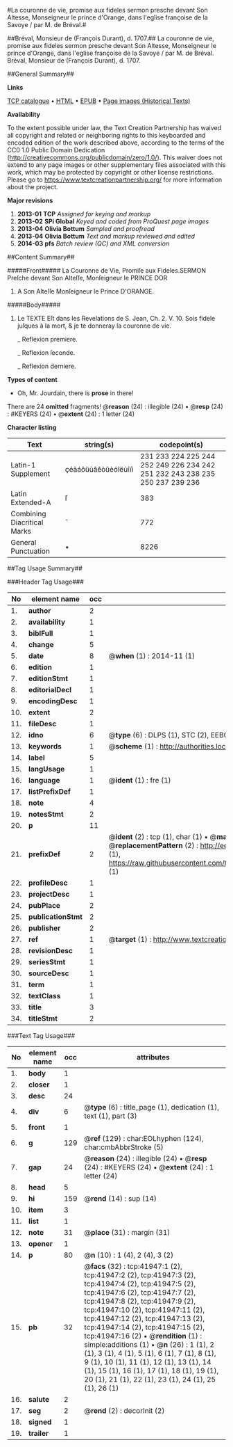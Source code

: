 #La couronne de vie, promise aux fideles sermon presche devant Son Altesse, Monseigneur le prince d'Orange, dans l'eglise françoise de la Savoye / par M. de Bréval.#

##Bréval, Monsieur de (François Durant), d. 1707.##
La couronne de vie, promise aux fideles sermon presche devant Son Altesse, Monseigneur le prince d'Orange, dans l'eglise françoise de la Savoye / par M. de Bréval.
Bréval, Monsieur de (François Durant), d. 1707.

##General Summary##

**Links**

[TCP catalogue](http://www.ota.ox.ac.uk/tcp/)  • 
[HTML](http://tei.it.ox.ac.uk/tcp/Texts-HTML/free/A29/A29332.html)  • 
[EPUB](http://tei.it.ox.ac.uk/tcp/Texts-EPUB/free/A29/A29332.epub) • 
[Page images (Historical Texts)](https://historicaltexts.jisc.ac.uk/eebo-08838615e)

**Availability**

To the extent possible under law, the Text Creation Partnership has waived all copyright and related or neighboring rights to this keyboarded and encoded edition of the work described above, according to the terms of the CC0 1.0 Public Domain Dedication (http://creativecommons.org/publicdomain/zero/1.0/). This waiver does not extend to any page images or other supplementary files associated with this work, which may be protected by copyright or other license restrictions. Please go to https://www.textcreationpartnership.org/ for more information about the project.

**Major revisions**

1. __2013-01__ __TCP__ *Assigned for keying and markup*
1. __2013-02__ __SPi Global__ *Keyed and coded from ProQuest page images*
1. __2013-04__ __Olivia Bottum__ *Sampled and proofread*
1. __2013-04__ __Olivia Bottum__ *Text and markup reviewed and edited*
1. __2014-03__ __pfs__ *Batch review (QC) and XML conversion*

##Content Summary##

#####Front#####
La Couronne de Vie, Promiſe aux Fideles.SERMON Preſche devant Son Alteſſe, Monſeigneur le PRINCE DOR
1. A Son Alteſſe Monſeigneur le Prince D'ORANGE.

#####Body#####

1. Le TEXTE Eſt dans les Revelations de S. Jean, Ch. 2. V. 10. Sois fidele juſques à la mort, & je te donneray la couronne de vie.

    _ Reflexion premiere.

    _ Reflexion ſeconde.

    _ Reflexion derniere.

**Types of content**

  * Oh, Mr. Jourdain, there is **prose** in there!

There are 24 **omitted** fragments! 
 @__reason__ (24) : illegible (24)  •  @__resp__ (24) : #KEYERS (24)  •  @__extent__ (24) : 1 letter (24)

**Character listing**


|Text|string(s)|codepoint(s)|
|---|---|---|
|Latin-1 Supplement|çéàáôüùâêòûèóîëúíïì|231 233 224 225 244 252 249 226 234 242 251 232 243 238 235 250 237 239 236|
|Latin Extended-A|ſ|383|
|Combining             Diacritical Marks|̄|772|
|General Punctuation|•|8226|

##Tag Usage Summary##

###Header Tag Usage###

|No|element name|occ|attributes|
|---|---|---|---|
|1.|__author__|2||
|2.|__availability__|1||
|3.|__biblFull__|1||
|4.|__change__|5||
|5.|__date__|8| @__when__ (1) : 2014-11 (1)|
|6.|__edition__|1||
|7.|__editionStmt__|1||
|8.|__editorialDecl__|1||
|9.|__encodingDesc__|1||
|10.|__extent__|2||
|11.|__fileDesc__|1||
|12.|__idno__|6| @__type__ (6) : DLPS (1), STC (2), EEBO-CITATION (1), OCLC (1), VID (1)|
|13.|__keywords__|1| @__scheme__ (1) : http://authorities.loc.gov/ (1)|
|14.|__label__|5||
|15.|__langUsage__|1||
|16.|__language__|1| @__ident__ (1) : fre (1)|
|17.|__listPrefixDef__|1||
|18.|__note__|4||
|19.|__notesStmt__|2||
|20.|__p__|11||
|21.|__prefixDef__|2| @__ident__ (2) : tcp (1), char (1)  •  @__matchPattern__ (2) : ([0-9\-]+):([0-9IVX]+) (1), (.+) (1)  •  @__replacementPattern__ (2) : http://eebo.chadwyck.com/downloadtiff?vid=$1&page=$2 (1), https://raw.githubusercontent.com/textcreationpartnership/Texts/master/tcpchars.xml#$1 (1)|
|22.|__profileDesc__|1||
|23.|__projectDesc__|1||
|24.|__pubPlace__|2||
|25.|__publicationStmt__|2||
|26.|__publisher__|2||
|27.|__ref__|1| @__target__ (1) : http://www.textcreationpartnership.org/docs/. (1)|
|28.|__revisionDesc__|1||
|29.|__seriesStmt__|1||
|30.|__sourceDesc__|1||
|31.|__term__|1||
|32.|__textClass__|1||
|33.|__title__|3||
|34.|__titleStmt__|2||


###Text Tag Usage###

|No|element name|occ|attributes|
|---|---|---|---|
|1.|__body__|1||
|2.|__closer__|1||
|3.|__desc__|24||
|4.|__div__|6| @__type__ (6) : title_page (1), dedication (1), text (1), part (3)|
|5.|__front__|1||
|6.|__g__|129| @__ref__ (129) : char:EOLhyphen (124), char:cmbAbbrStroke (5)|
|7.|__gap__|24| @__reason__ (24) : illegible (24)  •  @__resp__ (24) : #KEYERS (24)  •  @__extent__ (24) : 1 letter (24)|
|8.|__head__|5||
|9.|__hi__|159| @__rend__ (14) : sup (14)|
|10.|__item__|3||
|11.|__list__|1||
|12.|__note__|31| @__place__ (31) : margin (31)|
|13.|__opener__|1||
|14.|__p__|80| @__n__ (10) : 1 (4), 2 (4), 3 (2)|
|15.|__pb__|32| @__facs__ (32) : tcp:41947:1 (2), tcp:41947:2 (2), tcp:41947:3 (2), tcp:41947:4 (2), tcp:41947:5 (2), tcp:41947:6 (2), tcp:41947:7 (2), tcp:41947:8 (2), tcp:41947:9 (2), tcp:41947:10 (2), tcp:41947:11 (2), tcp:41947:12 (2), tcp:41947:13 (2), tcp:41947:14 (2), tcp:41947:15 (2), tcp:41947:16 (2)  •  @__rendition__ (1) : simple:additions (1)  •  @__n__ (26) : 1 (1), 2 (1), 3 (1), 4 (1), 5 (1), 6 (1), 7 (1), 8 (1), 9 (1), 10 (1), 11 (1), 12 (1), 13 (1), 14 (1), 15 (1), 16 (1), 17 (1), 18 (1), 19 (1), 20 (1), 21 (1), 22 (1), 23 (1), 24 (1), 25 (1), 26 (1)|
|16.|__salute__|2||
|17.|__seg__|2| @__rend__ (2) : decorInit (2)|
|18.|__signed__|1||
|19.|__trailer__|1||
